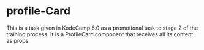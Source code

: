 # profile-Card
This is a task given in KodeCamp 5.0 as a promotional task to stage 2 of the training process. It is a ProfileCard component that receives all its content as props.
